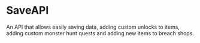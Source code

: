 # SaveAPI
 An API that allows easily saving data, adding custom unlocks to items, adding custom monster hunt quests and adding new items to breach shops.
